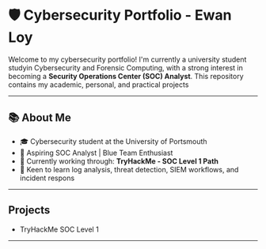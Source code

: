 # 🛡️ Cybersecurity Portfolio - Ewan Loy

Welcome to my cybersecurity portfolio! I'm currently a university student studyin Cybersecurity and Forensic Computing, with a strong interest in becoming a **Security Operations Center (SOC) Analyst**. This repository contains my academic, personal, and practical projects

---

## 📚 About Me

- 🎓 Cybersecurity student at the University of Portsmouth
- 🎯 Aspiring SOC Analyst | Blue Team Enthusiast
- 🔄 Currently working through: **TryHackMe - SOC Level 1 Path**
- 🧠 Keen to learn log analysis, threat detection, SIEM workflows, and incident respons
---

## Projects
- TryHackMe SOC Level 1
---
